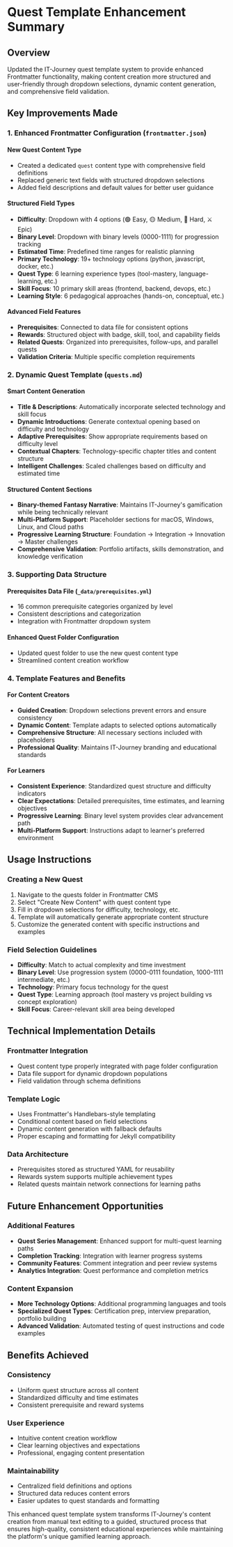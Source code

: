 # Quest Template Enhancement Summary

## Overview
Updated the IT-Journey quest template system to provide enhanced Frontmatter functionality, making content creation more structured and user-friendly through dropdown selections, dynamic content generation, and comprehensive field validation.

## Key Improvements Made

### 1. Enhanced Frontmatter Configuration (`frontmatter.json`)

#### New Quest Content Type
- Created a dedicated `quest` content type with comprehensive field definitions
- Replaced generic text fields with structured dropdown selections
- Added field descriptions and default values for better user guidance

#### Structured Field Types
- **Difficulty**: Dropdown with 4 options (🟢 Easy, 🟡 Medium, 🔴 Hard, ⚔️ Epic)
- **Binary Level**: Dropdown with binary levels (0000-1111) for progression tracking
- **Estimated Time**: Predefined time ranges for realistic planning
- **Primary Technology**: 19+ technology options (python, javascript, docker, etc.)
- **Quest Type**: 6 learning experience types (tool-mastery, language-learning, etc.)
- **Skill Focus**: 10 primary skill areas (frontend, backend, devops, etc.)
- **Learning Style**: 6 pedagogical approaches (hands-on, conceptual, etc.)

#### Advanced Field Features
- **Prerequisites**: Connected to data file for consistent options
- **Rewards**: Structured object with badge, skill, tool, and capability fields
- **Related Quests**: Organized into prerequisites, follow-ups, and parallel quests
- **Validation Criteria**: Multiple specific completion requirements

### 2. Dynamic Quest Template (`quests.md`)

#### Smart Content Generation
- **Title & Descriptions**: Automatically incorporate selected technology and skill focus
- **Dynamic Introductions**: Generate contextual opening based on difficulty and technology
- **Adaptive Prerequisites**: Show appropriate requirements based on difficulty level
- **Contextual Chapters**: Technology-specific chapter titles and content structure
- **Intelligent Challenges**: Scaled challenges based on difficulty and estimated time

#### Structured Content Sections
- **Binary-themed Fantasy Narrative**: Maintains IT-Journey's gamification while being technically relevant
- **Multi-Platform Support**: Placeholder sections for macOS, Windows, Linux, and Cloud paths
- **Progressive Learning Structure**: Foundation → Integration → Innovation → Master challenges
- **Comprehensive Validation**: Portfolio artifacts, skills demonstration, and knowledge verification

### 3. Supporting Data Structure

#### Prerequisites Data File (`_data/prerequisites.yml`)
- 16 common prerequisite categories organized by level
- Consistent descriptions and categorization
- Integration with Frontmatter dropdown system

#### Enhanced Quest Folder Configuration
- Updated quest folder to use the new quest content type
- Streamlined content creation workflow

### 4. Template Features and Benefits

#### For Content Creators
- **Guided Creation**: Dropdown selections prevent errors and ensure consistency
- **Dynamic Content**: Template adapts to selected options automatically
- **Comprehensive Structure**: All necessary sections included with placeholders
- **Professional Quality**: Maintains IT-Journey branding and educational standards

#### For Learners
- **Consistent Experience**: Standardized quest structure and difficulty indicators
- **Clear Expectations**: Detailed prerequisites, time estimates, and learning objectives
- **Progressive Learning**: Binary level system provides clear advancement path
- **Multi-Platform Support**: Instructions adapt to learner's preferred environment

## Usage Instructions

### Creating a New Quest
1. Navigate to the quests folder in Frontmatter CMS
2. Select "Create New Content" with quest content type
3. Fill in dropdown selections for difficulty, technology, etc.
4. Template will automatically generate appropriate content structure
5. Customize the generated content with specific instructions and examples

### Field Selection Guidelines
- **Difficulty**: Match to actual complexity and time investment
- **Binary Level**: Use progression system (0000-0111 foundation, 1000-1111 intermediate, etc.)
- **Technology**: Primary focus technology for the quest
- **Quest Type**: Learning approach (tool mastery vs project building vs concept exploration)
- **Skill Focus**: Career-relevant skill area being developed

## Technical Implementation Details

### Frontmatter Integration
- Quest content type properly integrated with page folder configuration
- Data file support for dynamic dropdown populations
- Field validation through schema definitions

### Template Logic
- Uses Frontmatter's Handlebars-style templating
- Conditional content based on field selections
- Dynamic content generation with fallback defaults
- Proper escaping and formatting for Jekyll compatibility

### Data Architecture
- Prerequisites stored as structured YAML for reusability
- Rewards system supports multiple achievement types
- Related quests maintain network connections for learning paths

## Future Enhancement Opportunities

### Additional Features
- **Quest Series Management**: Enhanced support for multi-quest learning paths
- **Completion Tracking**: Integration with learner progress systems
- **Community Features**: Comment integration and peer review systems
- **Analytics Integration**: Quest performance and completion metrics

### Content Expansion
- **More Technology Options**: Additional programming languages and tools
- **Specialized Quest Types**: Certification prep, interview preparation, portfolio building
- **Advanced Validation**: Automated testing of quest instructions and code examples

## Benefits Achieved

### Consistency
- Uniform quest structure across all content
- Standardized difficulty and time estimates
- Consistent prerequisite and reward systems

### User Experience
- Intuitive content creation workflow
- Clear learning objectives and expectations
- Professional, engaging content presentation

### Maintainability
- Centralized field definitions and options
- Structured data reduces content errors
- Easier updates to quest standards and formatting

This enhanced quest template system transforms IT-Journey's content creation from manual text editing to a guided, structured process that ensures high-quality, consistent educational experiences while maintaining the platform's unique gamified learning approach.